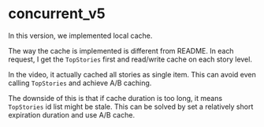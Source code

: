 # concurrent_v5

In this version, we implemented local cache.

The way the cache is implemented is different from README. 
In each request, I get the `TopStories` first and read/write cache on each story level.

In the video, it actually cached all stories as single  item. This can avoid even calling `TopStories` and achieve A/B caching.

The downside of this is that if cache duration is too long, it means `TopStories` id list might be stale. This can be solved by set a relatively short expiration duration and use A/B cache.